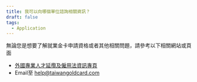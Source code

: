 ```yaml
---
title: 我可以向哪個單位諮詢相關資訊？
draft: false
tags:
  - Application
---
```

無論您是想要了解就業金卡申請資格或者其他相關問題，請參考以下相關網站或頁面

* [外國專業人才延攬及僱用法資訊專頁](https://foreigntalentact.ndc.gov.tw/Default.aspx)
* [](https://foreigntalentact.ndc.gov.tw/Default.aspx)Email至 help@taiwangoldcard.com